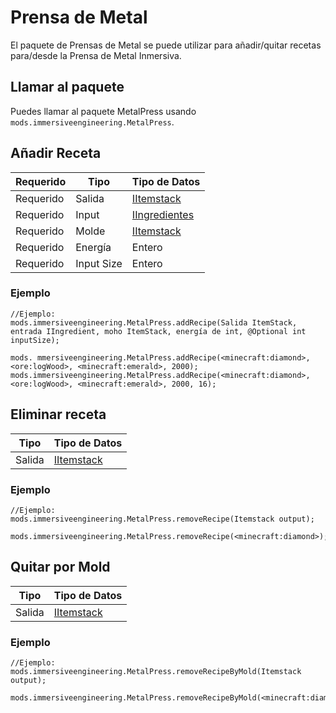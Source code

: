 # Prensa de Metal

El paquete de Prensas de Metal se puede utilizar para añadir/quitar recetas para/desde la Prensa de Metal Inmersiva.

## Llamar al paquete

Puedes llamar al paquete MetalPress usando `mods.immersiveengineering.MetalPress`.

## Añadir Receta

| Requerido | Tipo       | Tipo de Datos                                         |
| --------- | ---------- | ----------------------------------------------------- |
| Requerido | Salida     | [IItemstack](/Vanilla/Items/IItemStack/)              |
| Requerido | Input      | [IIngredientes](/Vanilla/Variable_Types/IIngredient/) |
| Requerido | Molde      | [IItemstack](/Vanilla/Items/IItemStack/)              |
| Requerido | Energía    | Entero                                                |
| Requerido | Input Size | Entero                                                |

### Ejemplo

```zenscript
//Ejemplo:
mods.immersiveengineering.MetalPress.addRecipe(Salida ItemStack, entrada IIngredient, moho ItemStack, energía de int, @Optional int inputSize);

mods. mmersiveengineering.MetalPress.addRecipe(<minecraft:diamond>, <ore:logWood>, <minecraft:emerald>, 2000);
mods.immersiveengineering.MetalPress.addRecipe(<minecraft:diamond>, <ore:logWood>, <minecraft:emerald>, 2000, 16);
```

## Eliminar receta

| Tipo   | Tipo de Datos                            |
| ------ | ---------------------------------------- |
| Salida | [IItemstack](/Vanilla/Items/IItemStack/) |

### Ejemplo

```zenscript
//Ejemplo:
mods.immersiveengineering.MetalPress.removeRecipe(Itemstack output);

mods.immersiveengineering.MetalPress.removeRecipe(<minecraft:diamond>);
```

## Quitar por Mold

| Tipo   | Tipo de Datos                            |
| ------ | ---------------------------------------- |
| Salida | [IItemstack](/Vanilla/Items/IItemStack/) |

### Ejemplo

```zenscript
//Ejemplo:
mods.immersiveengineering.MetalPress.removeRecipeByMold(Itemstack output);

mods.immersiveengineering.MetalPress.removeRecipeByMold(<minecraft:diamond>);
```